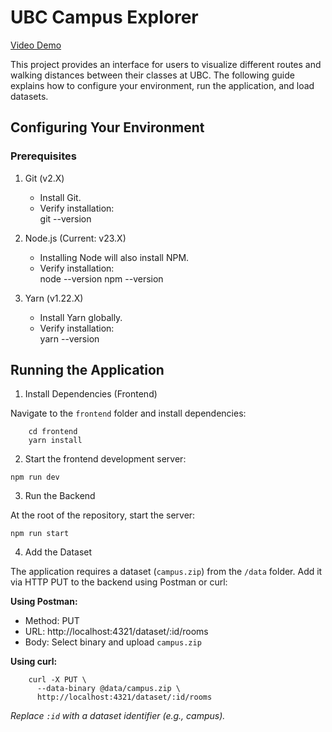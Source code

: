 # UBC Campus Explorer

[Video Demo](https://www.youtube.com/watch?v=YIxMDEBNB6k)

This project provides an interface for users to visualize different routes and walking distances between their classes at UBC. The following guide explains how to configure your environment, run the application, and load datasets.

## Configuring Your Environment

### Prerequisites

1. Git (v2.X)  
   - Install Git.  
   - Verify installation:  
     git --version

2. Node.js (Current: v23.X)  
   - Installing Node will also install NPM.  
   - Verify installation:  
     node --version
     npm --version

3. Yarn (v1.22.X)  
   - Install Yarn globally.  
   - Verify installation:  
     yarn --version

## Running the Application

1. Install Dependencies (Frontend)  

Navigate to the `frontend` folder and install dependencies:
```
    cd frontend
    yarn install
```

2. Start the frontend development server:
```
npm run dev
```

3. Run the Backend  

At the root of the repository, start the server:
```
npm run start
```

4. Add the Dataset

The application requires a dataset (`campus.zip`) from the `/data` folder. Add it via HTTP PUT to the backend using Postman or curl:

**Using Postman:**
- Method: PUT  
- URL: http://localhost:4321/dataset/:id/rooms  
- Body: Select binary and upload `campus.zip`  

**Using curl:**
```
    curl -X PUT \
      --data-binary @data/campus.zip \
      http://localhost:4321/dataset/:id/rooms
```

_Replace `:id` with a dataset identifier (e.g., campus)._

